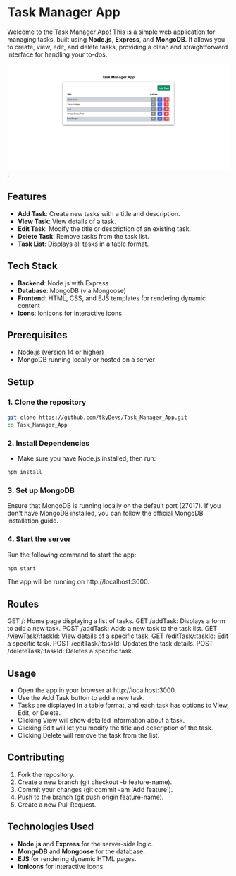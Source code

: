 # Task Manager App

Welcome to the Task Manager App! This is a simple web application for managing tasks, built using **Node.js**, **Express**, and **MongoDB**. It allows you to create, view, edit, and delete tasks, providing a clean and straightforward interface for handling your to-dos.

![Task Manager App](img.png);

## Features

- **Add Task**: Create new tasks with a title and description.
- **View Task**: View details of a task.
- **Edit Task**: Modify the title or description of an existing task.
- **Delete Task**: Remove tasks from the task list.
- **Task List**: Displays all tasks in a table format.

## Tech Stack

- **Backend**: Node.js with Express
- **Database**: MongoDB (via Mongoose)
- **Frontend**: HTML, CSS, and EJS templates for rendering dynamic content
- **Icons**: Ionicons for interactive icons

## Prerequisites

- Node.js (version 14 or higher)
- MongoDB running locally or hosted on a server

## Setup

### 1. Clone the repository

```bash
git clone https://github.com/tkyDevs/Task_Manager_App.git
cd Task_Manager_App
```

### 2. Install Dependencies

 - Make sure you have Node.js installed, then run:
```bash
npm install
```

### 3. Set up MongoDB

Ensure that MongoDB is running locally on the default port (27017). If you don't have MongoDB installed, you can follow the official MongoDB installation guide.

### 4. Start the server

Run the following command to start the app:
```bash
npm start
```
The app will be running on http://localhost:3000.

## Routes

GET /: Home page displaying a list of tasks.
GET /addTask: Displays a form to add a new task.
POST /addTask: Adds a new task to the task list.
GET /viewTask/:taskId: View details of a specific task.
GET /editTask/:taskId: Edit a specific task.
POST /editTask/:taskId: Updates the task details.
POST /deleteTask/:taskId: Deletes a specific task.

## Usage

 - Open the app in your browser at http://localhost:3000.
 - Use the Add Task button to add a new task.
 - Tasks are displayed in a table format, and each task has options to View, Edit, or Delete.
 - Clicking View will show detailed information about a task.
 - Clicking Edit will let you modify the title and description of the task.
 - Clicking Delete will remove the task from the list.

## Contributing

1. Fork the repository.
2. Create a new branch (git checkout -b feature-name).
3. Commit your changes (git commit -am 'Add feature').
4. Push to the branch (git push origin feature-name).
5. Create a new Pull Request.

## Technologies Used

- **Node.js** and **Express** for the server-side logic.
- **MongoDB** and **Mongoose** for the database.
- **EJS** for rendering dynamic HTML pages.
- **Ionicons** for interactive icons.
